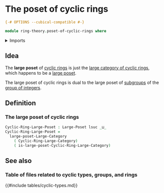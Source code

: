 # The poset of cyclic rings

```agda
{-# OPTIONS --cubical-compatible #-}

module ring-theory.poset-of-cyclic-rings where
```

<details><summary>Imports</summary>

```agda
open import foundation.universe-levels

open import order-theory.large-posets

open import ring-theory.category-of-cyclic-rings
```

</details>

## Idea

The **large poset** of [cyclic rings](ring-theory.cyclic-rings.md) is just the
[large category of cyclic rings](ring-theory.category-of-cyclic-rings.md), which
happens to be a [large poset](order-theory.large-posets.md).

The large poset of cyclic rings is dual to the large poset of
[subgroups](group-theory.subgroups.md) of the
[group of integers](elementary-number-theory.group-of-integers.md).

## Definition

### The large poset of cyclic rings

```agda
Cyclic-Ring-Large-Poset : Large-Poset lsuc _⊔_
Cyclic-Ring-Large-Poset =
  large-poset-Large-Category
    ( Cyclic-Ring-Large-Category)
    ( is-large-poset-Cyclic-Ring-Large-Category)
```

## See also

### Table of files related to cyclic types, groups, and rings

{{#include tables/cyclic-types.md}}

